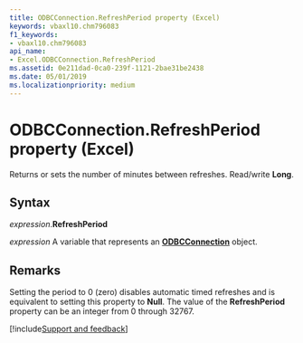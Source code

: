 ```yaml
---
title: ODBCConnection.RefreshPeriod property (Excel)
keywords: vbaxl10.chm796083
f1_keywords:
- vbaxl10.chm796083
api_name:
- Excel.ODBCConnection.RefreshPeriod
ms.assetid: 0e211dad-0ca0-239f-1121-2bae31be2438
ms.date: 05/01/2019
ms.localizationpriority: medium
---
```



# ODBCConnection.RefreshPeriod property (Excel)

Returns or sets the number of minutes between refreshes. Read/write **Long**.


## Syntax

_expression_.**RefreshPeriod**

_expression_ A variable that represents an **[ODBCConnection](Excel.ODBCConnection.md)** object.


## Remarks

Setting the period to 0 (zero) disables automatic timed refreshes and is equivalent to setting this property to **Null**. The value of the **RefreshPeriod** property can be an integer from 0 through 32767.




[!include[Support and feedback](~/includes/feedback-boilerplate.md)]